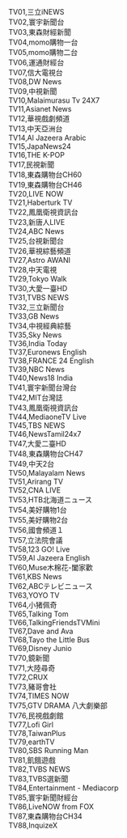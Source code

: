 TV01,三立iNEWS  
TV02,寰宇新聞台  
TV03,東森財經新聞  
TV04,momo購物一台  
TV05,momo購物二台  
TV06,運通財經台  
TV07,信大電視台  
TV08,DW News  
TV09,中視新聞  
TV10,Malaimurasu Tv 24X7  
TV11,Asianet News  
TV12,華視戲劇頻道  
TV13,中天亞洲台  
TV14,Al Jazeera Arabic  
TV15,JapaNews24  
TV16,THE K-POP  
TV17,民視新聞  
TV18,東森購物台CH60  
TV19,東森購物台CH46  
TV20,LIVE NOW  
TV21,Haberturk TV  
TV22,鳳凰衛視資訊台  
TV23,新唐人LIVE  
TV24,ABC News  
TV25,台視新聞台  
TV26,華視綜藝頻道  
TV27,Astro AWANI  
TV28,中天電視  
TV29,Tokyo Walk  
TV30,大愛一臺HD  
TV31,TVBS NEWS  
TV32,三立新聞台  
TV33,GB News  
TV34,中視經典綜藝  
TV35,Sky News  
TV36,India Today  
TV37,Euronews English  
TV38,FRANCE 24 English  
TV39,NBC News  
TV40,News18 India  
TV41,寰宇新聞台灣台  
TV42,MIT台灣誌  
TV43,鳳凰衛視資訊台  
TV44,MediaoneTV Live  
TV45,TBS NEWS  
TV46,NewsTamil24x7  
TV47,大愛二臺HD  
TV48,東森購物台CH47  
TV49,中天2台  
TV50,Malayalam News  
TV51,Arirang TV  
TV52,CNA LIVE  
TV53,HTB北海道ニュース  
TV54,美好購物1台  
TV55,美好購物2台  
TV56,國會頻道１  
TV57,立法院會議  
TV58,123 GO! Live  
TV59,Al Jazeera English  
TV60,Muse木棉花-闔家歡  
TV61,KBS News  
TV62,ABCテレビニュース  
TV63,YOYO TV  
TV64,小猪佩奇  
TV65,Talking Tom  
TV66,TalkingFriendsTVMini  
TV67,Dave and Ava  
TV68,Tayo the Little Bus  
TV69,Disney Junio  
TV70,鏡新聞  
TV71,大陸尋奇  
TV72,CRUX  
TV73,豬哥會社  
TV74,TIMES NOW  
TV75,GTV DRAMA 八大劇樂部  
TV76,民視戲劇館  
TV77,Lofi Girl  
TV78,TaiwanPlus  
TV79,earthTV  
TV80,SBS Running Man  
TV81,飢餓遊戲  
TV82,TVBS NEWS  
TV83,TVBS選新聞  
TV84,Entertainment - Mediacorp  
TV85,寰宇新聞財經台  
TV86,LiveNOW from FOX  
TV87,東森購物台CH34  
TV88,InquizeX  
